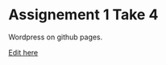 # Assignement 1 Take 4

Wordpress on github pages.

[Edit here](https://diy-pwa.dev/~/gh/mkaimclachlan/UX221_A1)
